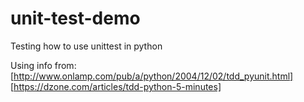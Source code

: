 # unit-test-demo
Testing how to use unittest in python

Using info from:
[http://www.onlamp.com/pub/a/python/2004/12/02/tdd_pyunit.html]
[https://dzone.com/articles/tdd-python-5-minutes]
